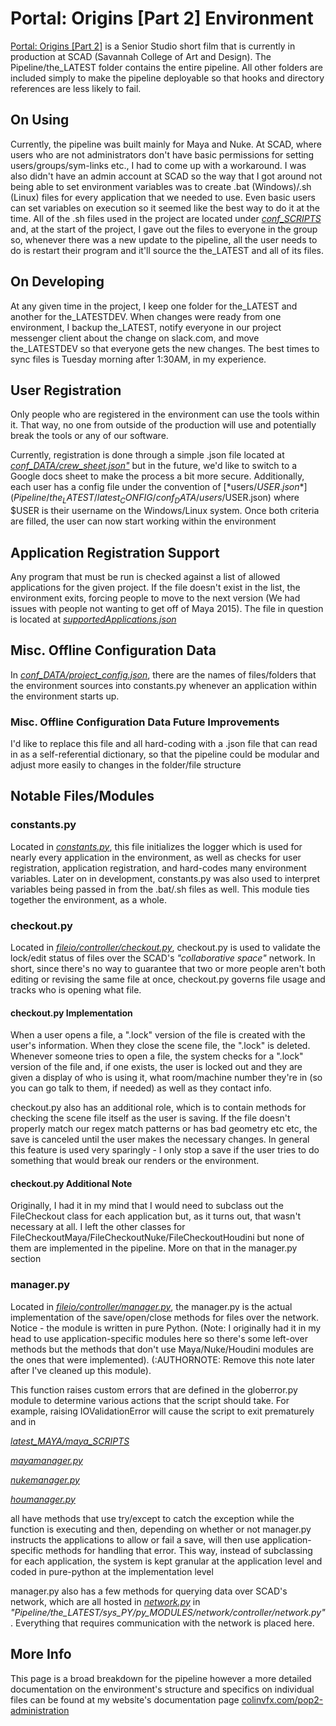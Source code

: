 # Portal: Origins [Part 2] Environment
[Portal: Origins [Part 2]](https://www.kickstarter.com/projects/msmmotionpictures/portal-origins-part-2) is a Senior Studio short film that is currently in
production at SCAD (Savannah College of Art and Design). The
Pipeline/the_LATEST folder contains the entire pipeline. All other folders are
included simply to make the pipeline deployable so that hooks and directory
references are less likely to fail.

## On Using
Currently, the pipeline was built mainly for Maya and Nuke. At SCAD, where
users who are not administrators don't have basic permissions for setting
users/groups/sym-links etc., I had to come up with a workaround. I was also
didn't have an admin account at SCAD so the way that I got around not being
able to set environment variables was to create .bat (Windows)/.sh (Linux)
files for every application that we needed to use. Even basic users can set
variables on execution so it seemed like the best way to do it at the time. All
of the .sh files used in the project are located under
[*conf_SCRIPTS*](Pipeline/the_LATEST/latest_CONFIG/conf_SCRIPTS) and, at the
start of the project, I gave out the files to everyone in the group so,
whenever there was a new update to the pipeline, all the user needs to do is
restart their program and it'll source the the_LATEST and all of its files.

## On Developing
At any given time in the project, I keep one folder for the_LATEST and another
for the_LATESTDEV. When changes were ready from one environment, I backup
the_LATEST, notify everyone in our project messenger client about the change on
slack.com, and move the_LATESTDEV so that everyone gets the new changes. The
best times to sync files is Tuesday morning after 1:30AM, in my experience.

## User Registration
Only people who are registered in the environment can use the tools within it.
That way, no one from outside of the production will use and potentially break
the tools or any of our software.

Currently, registration is done through a simple .json file located at
[*conf_DATA/crew_sheet.json"*](Pipeline/the_LATEST/latest_CONFIG/conf_DATA/crew_sheet.json)
but in the future, we'd like to switch to a Google docs sheet to make the
process a bit more secure. Additionally, each user has a config file under the
convention of
[*users/$USER.json*](Pipeline/the_LATEST/latest_CONFIG/conf_DATA/users/$USER.json)
where $USER is their username on the Windows/Linux system. Once both criteria
are filled, the user can now start working within the environment

## Application Registration Support
Any program that must be run is checked against a list of allowed applications
for the given project. If the file doesn't exist in the list, the environment
exits, forcing people to move to the next version (We had issues with people
not wanting to get off of Maya 2015). The file in question is located at
[*supportedApplications.json*](Pipeline/the_LATEST/latest_CONFIG/supportedApplications.json)


## Misc. Offline Configuration Data
In [*conf_DATA/project_config.json*](Pipeline/the_LATEST/latest_CONFIG/conf_DATA/project_config.json),
there are the names of files/folders that the environment sources into
constants.py whenever an application within the environment starts up.

### Misc. Offline Configuration Data Future Improvements
I'd like to replace this file and all hard-coding with a .json file that can
read in as a self-referential dictionary, so that the pipeline could be modular
and adjust more easily to changes in the folder/file structure

## Notable Files/Modules
### constants.py
Located in
[*constants.py*](Pipeline/the_LATEST/sys_PY/py_MODULES/constants/model/constants.py),
this file initializes the logger which is used for nearly every application
in the environment, as well as checks for user registration, application
registration, and hard-codes many environment variables. Later on in
development, constants.py was also used to interpret variables being passed
in from the .bat/.sh files as well. This module ties together the environment,
as a whole.

### checkout.py
Located in
[*fileio/controller/checkout.py*](Pipeline/the_LATEST/sys_PY/py_MODULES/fileio/controller/checkout.py),
checkout.py is used to validate the lock/edit status of files over the SCAD's
*"collaborative space"* network. In short, since there's no way to guarantee
that two or more people aren't both editing or revising the same file at once,
checkout.py governs file usage and tracks who is opening what file.

#### checkout.py Implementation
When a user opens a file, a ".lock" version of the file is created with the
user's information. When they close the scene file, the ".lock" is deleted.
Whenever someone tries to open a file, the system checks for a ".lock" version
of the file and, if one exists, the user is locked out and they are given a
display of who is using it, what room/machine number they're in (so you can go
talk to them, if needed) as well as they contact info.

checkout.py also has an additional role, which is to contain methods for
checking the scene file itself as the user is saving. If the file doesn't
properly match our regex match patterns or has bad geometry etc etc, the save
is canceled until the user makes the necessary changes. In general this feature
is used very sparingly - I only stop a save if the user tries to do something
that would break our renders or the environment.

#### checkout.py Additional Note
Originally, I had it in my mind that I would need to subclass out the
FileCheckout class for each application but, as it turns out, that wasn't
necessary at all. I left the other classes for
FileCheckoutMaya/FileCheckoutNuke/FileCheckoutHoudini but none of them are
implemented in the pipeline. More on that in the manager.py section

### manager.py
Located in
[*fileio/controller/manager.py*](Pipeline/the_LATEST/sys_PY/py_MODULES/fileio/controller/manager.py),
the manager.py is the actual implementation of the save/open/close methods for
files over the network. Notice - the module is written in pure Python. (Note: I
originally had it in my head to use application-specific modules here so
there's some left-over methods but the methods that don't use Maya/Nuke/Houdini
modules are the ones that were implemented). (:AUTHORNOTE: Remove this note
later after I've cleaned up this module).

This function raises custom errors that are defined in the globerror.py module
to determine various actions that the script should take. For example, raising
IOValidationError will cause the script to exit prematurely and in

[*latest_MAYA/maya_SCRIPTS*](Pipeline/the_LATEST/latest_MAYA/maya_SCRIPTS)

[*mayamanager.py*](Pipeline/the_LATEST/latest_MAYA/maya_SCRIPTS/mayamanager.py)

[*nukemanager.py*](Pipeline/the_LATEST/latest_NUKE/nuke_SCRIPTS/nukemanager.py)

[*houmanager.py*](Pipeline/the_LATEST/latest_HOU/hou_SCRIPTS/houmanager.py)

all have methods that use try/except to catch the exception while the function
is executing and then, depending on whether or not manager.py instructs the
applications to allow or fail a save, will then use application-specific
methods for handling that error. This way, instead of subclassing for each
application, the system is kept granular at the application level and coded
in pure-python at the implementation level

manager.py also has a few methods for querying data over SCAD's network, which
are all hosted in
[*network.py*](Pipeline/the_LATEST/sys_PY/py_MODULES/network/controller/network.py)
in *"Pipeline/the_LATEST/sys_PY/py_MODULES/network/controller/network.py"*.
Everything that requires communication with the network is placed here.

## More Info
This page is a broad breakdown for the pipeline however a more detailed
documentation on the environment's structure and specifics on individual files
can be found at my website's documentation page
[colinvfx.com/pop2-administration](http://colinvfx.com/wp-content/themes/thesis/docs/wip/administration.html)
